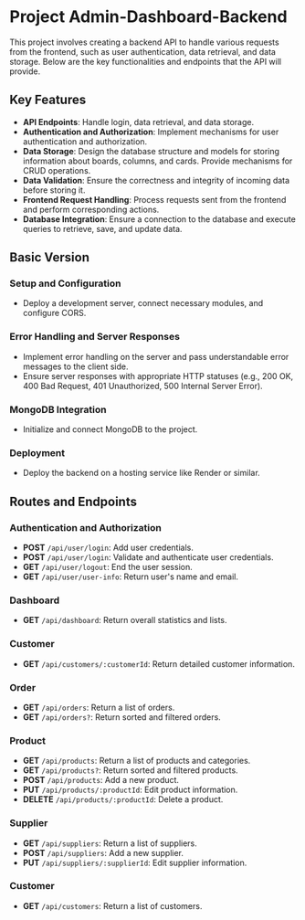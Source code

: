 # Project Admin-Dashboard-Backend

This project involves creating a backend API to handle various requests from the
frontend, such as user authentication, data retrieval, and data storage. Below
are the key functionalities and endpoints that the API will provide.

## Key Features

- **API Endpoints**: Handle login, data retrieval, and data storage.
- **Authentication and Authorization**: Implement mechanisms for user
  authentication and authorization.
- **Data Storage**: Design the database structure and models for storing
  information about boards, columns, and cards. Provide mechanisms for CRUD
  operations.
- **Data Validation**: Ensure the correctness and integrity of incoming data
  before storing it.
- **Frontend Request Handling**: Process requests sent from the frontend and
  perform corresponding actions.
- **Database Integration**: Ensure a connection to the database and execute
  queries to retrieve, save, and update data.

## Basic Version

### Setup and Configuration

- Deploy a development server, connect necessary modules, and configure CORS.

### Error Handling and Server Responses

- Implement error handling on the server and pass understandable error messages
  to the client side.
- Ensure server responses with appropriate HTTP statuses (e.g., 200 OK, 400 Bad
  Request, 401 Unauthorized, 500 Internal Server Error).

### MongoDB Integration

- Initialize and connect MongoDB to the project.

### Deployment

- Deploy the backend on a hosting service like Render or similar.

## Routes and Endpoints

### Authentication and Authorization

- **POST** `/api/user/login`: Add user credentials.
- **POST** `/api/user/login`: Validate and authenticate user credentials.
- **GET** `/api/user/logout`: End the user session.
- **GET** `/api/user/user-info`: Return user's name and email.

### Dashboard

- **GET** `/api/dashboard`: Return overall statistics and lists.

### Customer

- **GET** `/api/customers/:customerId`: Return detailed customer information.

### Order

- **GET** `/api/orders`: Return a list of orders.
- **GET** `/api/orders?`: Return sorted and filtered orders.

### Product

- **GET** `/api/products`: Return a list of products and categories.
- **GET** `/api/products?`: Return sorted and filtered products.
- **POST** `/api/products`: Add a new product.
- **PUT** `/api/products/:productId`: Edit product information.
- **DELETE** `/api/products/:productId`: Delete a product.

### Supplier

- **GET** `/api/suppliers`: Return a list of suppliers.
- **POST** `/api/suppliers`: Add a new supplier.
- **PUT** `/api/suppliers/:supplierId`: Edit supplier information.

### Customer

- **GET** `/api/customers`: Return a list of customers.
